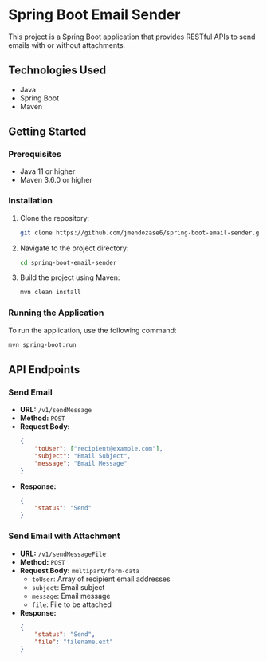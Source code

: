 # Spring Boot Email Sender

This project is a Spring Boot application that provides RESTful APIs to send emails with or without attachments.

## Technologies Used

- Java
- Spring Boot
- Maven

## Getting Started

### Prerequisites

- Java 11 or higher
- Maven 3.6.0 or higher

### Installation

1. Clone the repository:
    ```sh
    git clone https://github.com/jmendozase6/spring-boot-email-sender.git
    ```
2. Navigate to the project directory:
    ```sh
    cd spring-boot-email-sender
    ```
3. Build the project using Maven:
    ```sh
    mvn clean install
    ```

### Running the Application

To run the application, use the following command:
```sh
mvn spring-boot:run
```

## API Endpoints

### Send Email

- **URL:** `/v1/sendMessage`
- **Method:** `POST`
- **Request Body:**
    ```json
    {
        "toUser": ["recipient@example.com"],
        "subject": "Email Subject",
        "message": "Email Message"
    }
    ```
- **Response:**
    ```json
    {
        "status": "Send"
    }
    ```

### Send Email with Attachment

- **URL:** `/v1/sendMessageFile`
- **Method:** `POST`
- **Request Body:** `multipart/form-data`
    - `toUser`: Array of recipient email addresses
    - `subject`: Email subject
    - `message`: Email message
    - `file`: File to be attached
- **Response:**
    ```json
    {
        "status": "Send",
        "file": "filename.ext"
    }
    ```